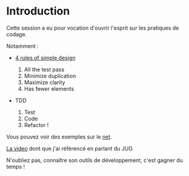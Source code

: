# Introduction #

Cette session a eu pour vocation d'ouvrir l'esprit sur les pratiques de codage.

Notamment :

  * [4 rules of simple design](http://www.jbrains.ca/permalink/the-four-elements-of-simple-design)
    1. All the test pass
    1. Minimize duplication
    1. Maximize clarity
    1. Has fewer elements

  * TDD
    1. Test
    1. Code
    1. Refactor !

Vous pouvez voir des exemples sur le [net](http://vimeo.com/8806286).

[La video](http://blog.valtech.fr/2012/02/12/marre-des-gros-frameworks-vive-les-bons-outils/) dont que j'ai référencé en parlant du JUG

N'oubliez pas, connaître son outils de développement, c'est gagner du temps !